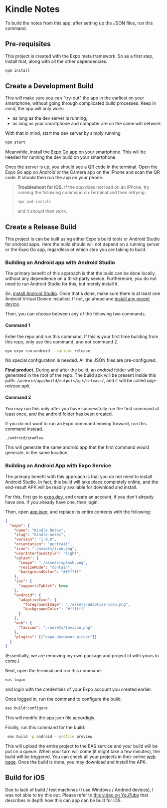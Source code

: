 # Kindle Notes

To build the notes from this app, after setting up the JSON files, run this command.

## Pre-requisites

This project is created with the Expo meta framework. So as a first step, install that, along with all the other dependencies.

```sh
npm install
```

## Create a Development Build

This will make sure you can "try-out" the app in the earliest on your smartphone, without going through complicated build processes. Keep in mind, the app will only work:

- as long as the dev server is running,
- as long as your smartphone and computer are on the same wifi network.

With that in mind, start the dev server by simply running

```sh
npm start
```

Meanwhile, install the [Expo Go app](https://expo.dev/go) on your smartphone. This will be needed for running the dev build on your smartphone.

Once the server is up, you should see a QR code in the terminal. Open the Expo Go app on Android or the Camera app on the iPhone and scan the QR code. It should then run the app on your phone.

> **Troubleshoot for iOS.** If the app does not load on an iPhone, try running the following command on Terminal and then retrying:
>
> ```sh
> npx pod-install
> ```
>
> and it _should_ then work.

## Create a Release Build

This project is can be built using either Expo's build tools or Android Studio for android apps. Here the build should will not depend on a running server or the Expo Go app, regardless of which step you are taking to build.

### Building an Android app with Android Studio

The primary benefit of this approach is that the build can be done locally, without any dependence on a third-party sevice. Furthermore, you do not need to _run_ Android Studio for this, but merely install it.

So, [install Android Studio](https://developer.android.com/studio). Once that's done, make sure there is at least one Android Virtual Device installed. If not, go ahead and [install any recent device](https://developer.android.com/studio/run/emulator#avd).

Then, you can choose between any of the following two commands.

#### Command 1

Enter the repo and run this command. If this is your first time building from this repo, only use this command, and not command 2.

```sh
npx expo run:android --variant release
```

No special configuration is needed. All the JSON files are pre-configured.

**Final product.** During and after the build, an _android_ folder will be generated in the root of the repo. The build apk will be present inside this path: `/android/app/build/outputs/apk/release/`, and it will be called _app-release.apk_.

#### Command 2

You may run this only after you have successfully run the first command at least once, and the android folder has been created.

If you do not want to run an Expo command moving forward, run this command instead.

```sh
./android/gradlew
```

This will generate the same android app that the first command would generate, in the same location.

### Building an Android App with Expo Service

The primary benefit with this approach is that you do not need to install Android Studio. In fact, this build will take place completely online, and the end-result APK will be readily available for download and install.

For this, first go to [expo.dev](https://expo.dev/), and create an account, if you don't already have one. If you already have one, then login.

Then, open [app.json](./app.json), and replace its entire contents with the following:

```json
{
  "expo": {
    "name": "Kindle Notes",
    "slug": "kindle-notes",
    "version": "1.0.0",
    "orientation": "portrait",
    "icon": "./assets/icon.png",
    "userInterfaceStyle": "light",
    "splash": {
      "image": "./assets/splash.png",
      "resizeMode": "contain",
      "backgroundColor": "#ffffff"
    },
    "ios": {
      "supportsTablet": true
    },
    "android": {
      "adaptiveIcon": {
        "foregroundImage": "./assets/adaptive-icon.png",
        "backgroundColor": "#ffffff"
      }
    },
    "web": {
      "favicon": "./assets/favicon.png"
    },
    "plugins": [["expo-document-picker"]]
  }
}
```

(Essentially, we are removing my own package and project id with yours to come.)

Next, open the terminal and run this command:

```sh
eas login
```

and login with the credentials of your Expo account you created earlier.

Once logged in, run the command to configure the build.

```sh
eas build:configure
```

This will modify the app.json file accordigly.

Finally, run this command for the build:

```sh
 eas build -p android --profile preview
```

This will upload the entire project to the EAS service and your build will be put on a queue. When your turn will come (it might take a few minutes), the build will be triggered. You can check all your projects in their online [web page](https://expo.dev/accounts/rafi007akhtar/projects). Once the build is done, you may download and install the APK.

## Build for iOS

Due to lack of build / test machines (I use Windows / Android devices), I was not able to try this out. Please refer to [this video on YouTube](https://youtu.be/cs-zgHjt5RQ?si=IAdCiruDIXE2orVm) that describes in depth how this can app can be built for iOS.
